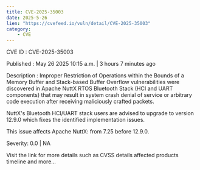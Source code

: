```yaml
---
title: CVE-2025-35003
date: 2025-5-26
lien: "https://cvefeed.io/vuln/detail/CVE-2025-35003"
category:
    - CVE
---
```


CVE ID : CVE-2025-35003

Published :  May 26
2025
10:15 a.m. | 3 hours
7 minutes ago

Description : Improper Restriction of Operations within the Bounds of a Memory Buffer and Stack-based Buffer Overflow vulnerabilities were discovered in Apache NuttX RTOS Bluetooth Stack (HCI and UART components) that may result in system crash
denial of service
or arbitrary code execution
after receiving maliciously crafted packets.

NuttX's Bluetooth HCI/UART stack users are advised to upgrade to version 12.9.0
which fixes the identified implementation issues.

This issue affects Apache NuttX: from 7.25 before 12.9.0.

Severity: 0.0 | NA

Visit the link for more details
such as CVSS details
affected products
timeline
and more...
